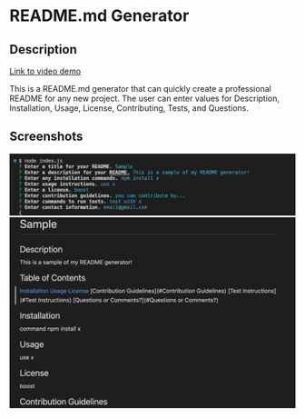 # README.md Generator

## Description

[Link to video demo](https://www.awesomescreenshot.com/video/11067342?key=6e8e1d6bd06ce013c1a7f144dc0623ec)

This is a README.md generator that can quickly create a professional README for any new project. The user can enter values for Description, Installation, Usage, License, Contributing, Tests, and Questions. 


## Screenshots

![Screenshot of terminal](./terminalss.png)
![Screenshot of product](./readmess.png)